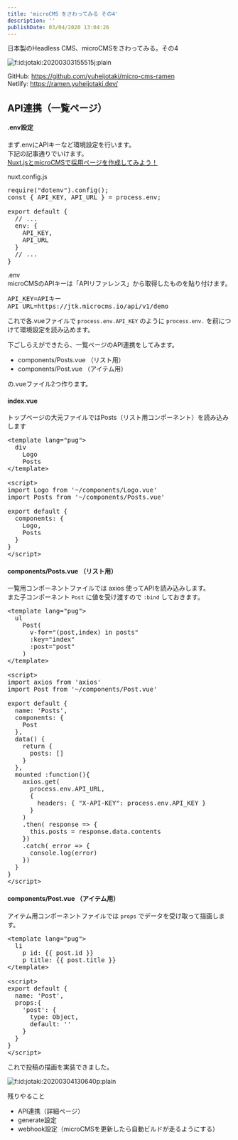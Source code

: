 ```yaml
---
title: 'microCMS をさわってみる その4'
description: ''
publishDate: 03/04/2020 13:04:26
---
```


<p>日本製のHeadless CMS、microCMSをさわってみる。その4</p>

<p><span itemscope itemtype="http://schema.org/Photograph"><img src="https://cdn-ak.f.st-hatena.com/images/fotolife/j/jotaki/20200303/20200303155515.jpg" alt="f:id:jotaki:20200303155515j:plain" title="f:id:jotaki:20200303155515j:plain" class="hatena-fotolife" itemprop="image"></span></p>

<p>GitHub: <a href="https://github.com/yuheijotaki/micro-cms-ramen">https://github.com/yuheijotaki/micro-cms-ramen</a><br />
Netlify: <a href="https://ramen.yuheijotaki.dev/">https://ramen.yuheijotaki.dev/</a></p>

<h2>API連携（一覧ページ）</h2>

<h4>.env設定</h4>

<p>まず.envにAPIキーなど環境設定を行います。<br />
下記の記事通りでいけます。<br />
<a href="https://microcms.io/blog/create-nuxt-microcms-recruit/">Nuxt.jsとmicroCMSで採用ページを作成してみよう！</a></p>

<p>nuxt.config.js</p>

<pre class="code lang-javascript" data-lang="javascript" data-unlink>require(<span class="synConstant">&quot;dotenv&quot;</span>).config();
<span class="synStatement">const</span> <span class="synIdentifier">{</span> API_KEY, API_URL <span class="synIdentifier">}</span> = process.env;

<span class="synStatement">export</span> <span class="synStatement">default</span> <span class="synIdentifier">{</span>
  <span class="synComment">// ...</span>
  env: <span class="synIdentifier">{</span>
    API_KEY,
    API_URL
  <span class="synIdentifier">}</span>
  <span class="synComment">// ...</span>
<span class="synIdentifier">}</span>
</pre>

<p>.env<br />
microCMSのAPIキーは「APIリファレンス」から取得したものを貼り付けます。</p>

<pre class="code" data-lang="" data-unlink>API_KEY=APIキー
API_URL=https://jtk.microcms.io/api/v1/demo</pre>

<p>これで各.vueファイルで <code>process.env.API_KEY</code> のように <code>process.env.</code> を前につけて環境設定を読み込めます。</p>

<p>下ごしらえができたら、一覧ページのAPI連携をしてみます。</p>

<ul>
<li>components/Posts.vue （リスト用）</li>
<li>components/Post.vue （アイテム用）</li>
</ul>

<p>の.vueファイル2つ作ります。</p>

<h4>index.vue</h4>

<p>トップページの大元ファイルではPosts（リスト用コンポーネント）を読み込みします</p>

<pre class="code lang-javascript" data-lang="javascript" data-unlink>&lt;template lang=<span class="synConstant">&quot;pug&quot;</span>&gt;
  div
    Logo
    Posts
&lt;/template&gt;

&lt;script&gt;
<span class="synStatement">import</span> Logo from <span class="synConstant">'~/components/Logo.vue'</span>
<span class="synStatement">import</span> Posts from <span class="synConstant">'~/components/Posts.vue'</span>

<span class="synStatement">export</span> <span class="synStatement">default</span> <span class="synIdentifier">{</span>
  components: <span class="synIdentifier">{</span>
    Logo,
    Posts
  <span class="synIdentifier">}</span>
<span class="synIdentifier">}</span>
&lt;/script&gt;
</pre>

<h4>components/Posts.vue （リスト用）</h4>

<p>一覧用コンポーネントファイルでは axios 使ってAPIを読み込みします。<br />
また子コンポーネント <code>Post</code> に値を受け渡すので <code>:bind</code> しておきます。</p>

<pre class="code lang-javascript" data-lang="javascript" data-unlink>&lt;template lang=<span class="synConstant">&quot;pug&quot;</span>&gt;
  ul
    Post(
      v-<span class="synStatement">for</span>=<span class="synConstant">&quot;(post,index) in posts&quot;</span>
      :key=<span class="synConstant">&quot;index&quot;</span>
      :post=<span class="synConstant">&quot;post&quot;</span>
    )
&lt;/template&gt;

&lt;script&gt;
<span class="synStatement">import</span> axios from <span class="synConstant">'axios'</span>
<span class="synStatement">import</span> Post from <span class="synConstant">'~/components/Post.vue'</span>

<span class="synStatement">export</span> <span class="synStatement">default</span> <span class="synIdentifier">{</span>
  name: <span class="synConstant">'Posts'</span>,
  components: <span class="synIdentifier">{</span>
    Post
  <span class="synIdentifier">}</span>,
  data() <span class="synIdentifier">{</span>
    <span class="synStatement">return</span> <span class="synIdentifier">{</span>
      posts: <span class="synIdentifier">[]</span>
    <span class="synIdentifier">}</span>
  <span class="synIdentifier">}</span>,
  mounted :<span class="synIdentifier">function</span>()<span class="synIdentifier">{</span>
    axios.get(
      process.env.API_URL,
      <span class="synIdentifier">{</span>
        headers: <span class="synIdentifier">{</span> <span class="synConstant">&quot;X-API-KEY&quot;</span>: process.env.API_KEY <span class="synIdentifier">}</span>
      <span class="synIdentifier">}</span>
    )
    .then( response =&gt; <span class="synIdentifier">{</span>
      <span class="synIdentifier">this</span>.posts = response.data.contents
    <span class="synIdentifier">}</span>)
    .<span class="synStatement">catch</span>( error =&gt; <span class="synIdentifier">{</span>
      console.log(error)
    <span class="synIdentifier">}</span>)
  <span class="synIdentifier">}</span>
<span class="synIdentifier">}</span>
&lt;/script&gt;
</pre>

<h4>components/Post.vue （アイテム用）</h4>

<p>アイテム用コンポーネントファイルでは <code>props</code> でデータを受け取って描画します。</p>

<pre class="code lang-javascript" data-lang="javascript" data-unlink>&lt;template lang=<span class="synConstant">&quot;pug&quot;</span>&gt;
  li
    p id: <span class="synIdentifier">{{</span> post.id <span class="synIdentifier">}}</span>
    p title: <span class="synIdentifier">{{</span> post.title <span class="synIdentifier">}}</span>
&lt;/template&gt;

&lt;script&gt;
<span class="synStatement">export</span> <span class="synStatement">default</span> <span class="synIdentifier">{</span>
  name: <span class="synConstant">'Post'</span>,
  props:<span class="synIdentifier">{</span>
    <span class="synConstant">'post'</span>: <span class="synIdentifier">{</span>
      type: <span class="synType">Object</span>,
      <span class="synStatement">default</span>: <span class="synConstant">''</span>
    <span class="synIdentifier">}</span>
  <span class="synIdentifier">}</span>
<span class="synIdentifier">}</span>
&lt;/script&gt;
</pre>

<p>これで投稿の描画を実装できました。</p>

<p><span itemscope itemtype="http://schema.org/Photograph"><img src="/images/hatena/20200304130640.png" alt="f:id:jotaki:20200304130640p:plain" title="f:id:jotaki:20200304130640p:plain" class="hatena-fotolife" itemprop="image"></span></p>

<p>残りやること</p>

<ul>
<li>API連携（詳細ページ）</li>
<li>generate設定</li>
<li>webhook設定（microCMSを更新したら自動ビルドが走るようにする）</li>
</ul>
